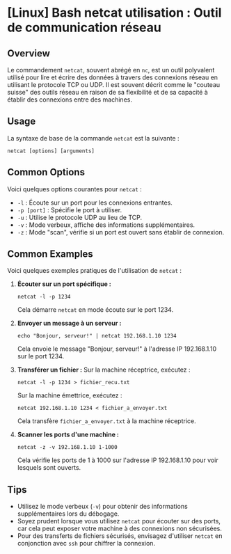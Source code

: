 # [Linux] Bash netcat utilisation : Outil de communication réseau

## Overview
Le commandement `netcat`, souvent abrégé en `nc`, est un outil polyvalent utilisé pour lire et écrire des données à travers des connexions réseau en utilisant le protocole TCP ou UDP. Il est souvent décrit comme le "couteau suisse" des outils réseau en raison de sa flexibilité et de sa capacité à établir des connexions entre des machines.

## Usage
La syntaxe de base de la commande `netcat` est la suivante :

```
netcat [options] [arguments]
```

## Common Options
Voici quelques options courantes pour `netcat` :

- `-l` : Écoute sur un port pour les connexions entrantes.
- `-p [port]` : Spécifie le port à utiliser.
- `-u` : Utilise le protocole UDP au lieu de TCP.
- `-v` : Mode verbeux, affiche des informations supplémentaires.
- `-z` : Mode "scan", vérifie si un port est ouvert sans établir de connexion.

## Common Examples
Voici quelques exemples pratiques de l'utilisation de `netcat` :

1. **Écouter sur un port spécifique :**
   ```
   netcat -l -p 1234
   ```
   Cela démarre `netcat` en mode écoute sur le port 1234.

2. **Envoyer un message à un serveur :**
   ```
   echo "Bonjour, serveur!" | netcat 192.168.1.10 1234
   ```
   Cela envoie le message "Bonjour, serveur!" à l'adresse IP 192.168.1.10 sur le port 1234.

3. **Transférer un fichier :**
   Sur la machine réceptrice, exécutez :
   ```
   netcat -l -p 1234 > fichier_recu.txt
   ```
   Sur la machine émettrice, exécutez :
   ```
   netcat 192.168.1.10 1234 < fichier_a_envoyer.txt
   ```
   Cela transfère `fichier_a_envoyer.txt` à la machine réceptrice.

4. **Scanner les ports d'une machine :**
   ```
   netcat -z -v 192.168.1.10 1-1000
   ```
   Cela vérifie les ports de 1 à 1000 sur l'adresse IP 192.168.1.10 pour voir lesquels sont ouverts.

## Tips
- Utilisez le mode verbeux (`-v`) pour obtenir des informations supplémentaires lors du débogage.
- Soyez prudent lorsque vous utilisez `netcat` pour écouter sur des ports, car cela peut exposer votre machine à des connexions non sécurisées.
- Pour des transferts de fichiers sécurisés, envisagez d'utiliser `netcat` en conjonction avec `ssh` pour chiffrer la connexion.